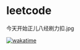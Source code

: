 # leetcode
 今天开始正儿八经刷力扣.jpg
 
[![wakatime](https://wakatime.com/badge/user/20e03dc6-1757-429d-857c-a282a6e72c13/project/27ff79d1-1a59-4c10-96b5-78165e4c33a7.svg)](https://wakatime.com/badge/user/20e03dc6-1757-429d-857c-a282a6e72c13/project/27ff79d1-1a59-4c10-96b5-78165e4c33a7)
